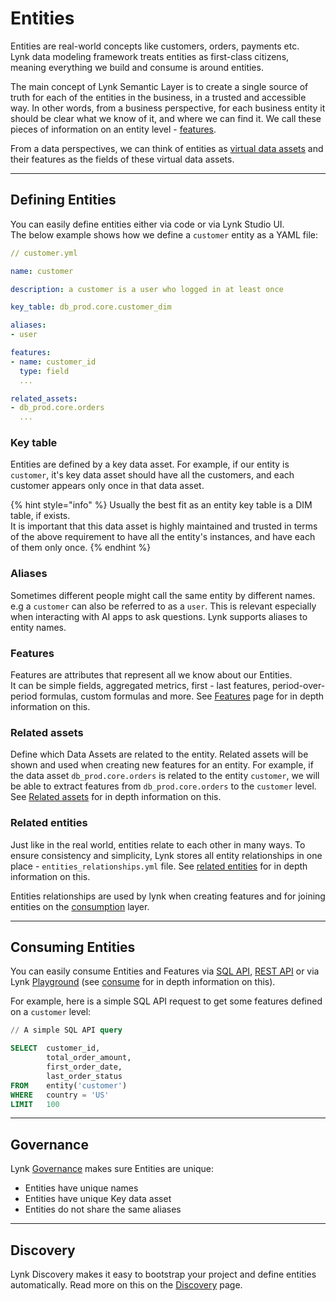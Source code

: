 # Entities

Entities are real-world concepts like customers, orders, payments etc. \
Lynk data modeling framework treats entities as first-class citizens, meaning everything we build and consume is around entities.

The main concept of Lynk Semantic Layer is to create a single source of truth for each of the entities in the business, in a trusted and accessible way. In other words, from a business perspective, for each business entity it should be clear what we know of it, and where we can find it. We call these pieces of information on an entity level - [features](../features/).

From a data perspectives, we can think of entities as [virtual data assets](../data-assets/virtual-data-assets.md) and their features as the fields of these virtual data assets.

***

## Defining Entities

You can easily define entities either via code or via Lynk Studio UI.\
The below example shows how we define a `customer` entity as a YAML file:

```yaml
// customer.yml

name: customer

description: a customer is a user who logged in at least once

key_table: db_prod.core.customer_dim

aliases:
- user

features:
- name: customer_id
  type: field
  ...

related_assets:
- db_prod.core.orders
  ...

```

### Key table

Entities are defined by a key data asset. For example, if our entity is `customer`, it's key data asset should have all the customers, and each customer appears only once in that data asset.

{% hint style="info" %}
Usually the best fit as an entity key table is a DIM table, if exists. \
It is important that this data asset is highly maintained and trusted in terms of the above requirement to have all the entity's instances, and have each of them only once.
{% endhint %}

### Aliases

Sometimes different people might call the same entity by different names. e.g a `customer` can also be referred to as a `user`. This is relevant especially when interacting with AI apps to ask questions. Lynk supports aliases to entity names.

### Features

Features are attributes that represent all we know about our Entities. \
It can be simple fields, aggregated metrics, first - last features, period-over-period formulas, custom formulas and more. See [Features](./#features) page for in depth information on this.

### Related assets

Define which Data Assets are related to the entity. Related assets will be shown and used when creating new features for an entity. For example, if the data asset `db_prod.core.orders` is related to the entity `customer`, we will be able to extract features from `db_prod.core.orders` to the `customer` level. See [Related assets](related-assets.md) for in depth information on this.

### Related entities

Just like in the real world, entities relate to each other in many ways. To ensure consistency and simplicity, Lynk stores all entity relationships in one place - `entities_relationships.yml` file. See [related entities](related-assets.md) for in depth information on this.

Entities relationships are used by lynk when creating features and for joining entities on the [consumption](../../consume/) layer.

***

## Consuming Entities

You can easily consume Entities and Features via [SQL API](../../consume/sql-api/), [REST API](../../consume/rest-api.md) or via Lynk [Playground](../../consume/playground.md) (see [consume](../../consume/) for in depth information on this).

For example, here is a simple SQL API request to get some features defined on a `customer` level:

```sql
// A simple SQL API query

SELECT  customer_id,
        total_order_amount,
        first_order_date,
        last_order_status
FROM    entity('customer') 
WHERE   country = 'US'
LIMIT   100
```

***

## Governance

Lynk [Governance](../../governance.md) makes sure Entities are unique:

* Entities have unique names
* Entities have unique Key data asset
* Entities do not share the same aliases

***

## Discovery

Lynk Discovery makes it easy to bootstrap your project and define entities automatically. Read more on this on the [Discovery](./#discovery) page.


